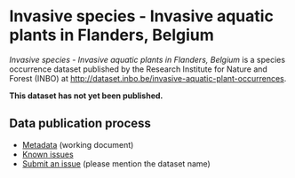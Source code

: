 # Invasive species - Invasive aquatic plants in Flanders, Belgium

*Invasive species - Invasive aquatic plants in Flanders, Belgium* is a species occurrence dataset published by the Research Institute for Nature and Forest (INBO) at http://dataset.inbo.be/invasive-aquatic-plant-occurrences.

**This dataset has not yet been published.**

## Data publication process

* [Metadata](https://docs.google.com/a/inbo.be/document/d/19CFCrjZBjk9OYRxMDPprQGWVuTrv7UCuwHfnzC6XMZ0/edit?usp=sharing) (working document)
* [Known issues](https://github.com/LifeWatchINBO/data-publication/labels/invasive-aquatic-plant-occurrences)
* [Submit an issue](https://github.com/LifeWatchINBO/data-publication/issues/new) (please mention the dataset name)

